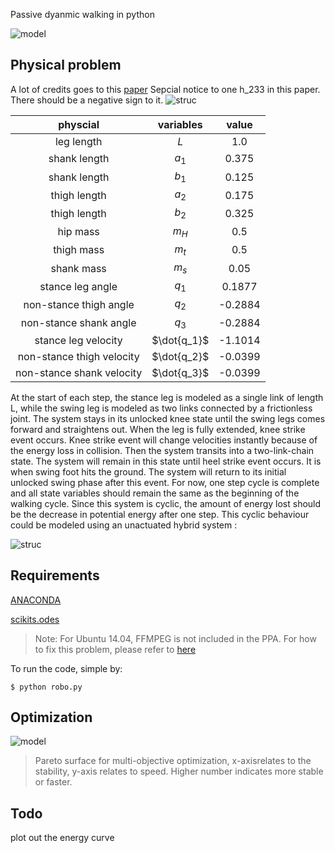 


Passive dyanmic walking in python

![model](/../master/assets/PDW.gif)



## Physical problem
A lot of credits goes to this [paper](http://groups.csail.mit.edu/robotics-center/public_papers/Hsu07.pdf)
Sepcial notice to one h_233 in this paper. There should be a negative sign to it.
![struc](/../master/assets/knee.PNG)

| physcial | variables | value |
|  :---:       | :---: |     :---:      |
| leg length   | $L$ | 1.0     |
| shank length    |  $a_1$ |0.375       |
| shank length     |  $b_1$ |0.125       |
| thigh length      | $a_2$ | 0.175      |
| thigh length      |  $b_2$  | 0.325      |
| hip mass     |  $m_H$ |0.5       |
| thigh mass      |  $m_t$ |0.5      |
| shank mass      |  $m_s$ |0.05      |
| stance leg angle      |   $q_1$ |0.1877       |
| non-stance thigh angle      |  $q_2$ |-0.2884      |
| non-stance shank angle      |  $q_3$ |-0.2884      |
| stance leg velocity      |  $\dot{q_1}$ |-1.1014       |
| non-stance thigh velocity      |  $\dot{q_2}$ |-0.0399       |
|  non-stance shank velocity      |  $\dot{q_3}$ |-0.0399       |

At the start of each step, the stance leg is modeled as a single link of length L,
while the swing leg is modeled as two links connected by a
frictionless joint. The system stays in its unlocked knee state
until the swing legs comes forward and straightens out. When
the leg is fully extended, knee strike event occurs. Knee strike
event will change velocities instantly because of the energy
loss in collision. Then the system transits into a two-link-chain
state. The system will remain in this state
until heel strike event occurs. It is when swing foot hits the
ground. The system will return to its initial unlocked swing
phase after this event. For now, one step cycle is complete and
all state variables should remain the same as the beginning of
the walking cycle. Since this system is cyclic, the amount of
energy lost should be the decrease in potential energy after
one step. This cyclic behaviour could be modeled using an
unactuated hybrid system :

![struc](/../master/assets/hybrid.PNG)


## Requirements

[ANACONDA](https://docs.anaconda.com/anaconda/install/)

[scikits.odes](https://scikits.appspot.com/odes)

> Note: For Ubuntu 14.04, FFMPEG is not included in the PPA.
>For how to fix this problem, please refer to [here](https://www.faqforge.com/linux/how-to-install-ffmpeg-on-ubuntu-14-04/)

To run the code, simple by:
```
$ python robo.py
```


## Optimization

![model](/../master/assets/pareto.PNG)
> Pareto surface for multi-objective optimization, x-axisrelates to the stability, y-axis relates to speed. Higher number indicates more stable or faster.


## Todo
plot out the energy curve
